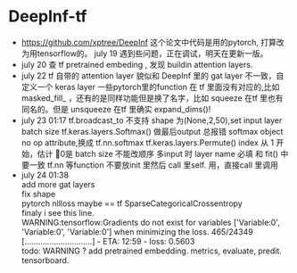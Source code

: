 # DeepInf-tf
- https://github.com/xptree/DeepInf
  这个论文中代码是用的pytorch, 打算改为用tensorflow的。
  july 19 遇到些问题，正在调试，明天在更新一版。
- july 20 查 tf pretrained embeding , 发现 buildin attention layers.
- july 22 tf 自带的 attention layer 貌似和 DeepInf 里的 gat layer 不一致，自定义一个 keras layer
一些pytorch里的function 在 tf 里面没有对应的,比如 masked_fill_ ，还有的是同样功能但是换了名字，比如 squeeze 在tf 里也有同名的。但是 unsqueeze 在tf 里确实 expand_dims()!
- july 23 01:17
tf.broadcast_to 不支持 shape 为(None,2,50),set  input layer batch size 
tf.keras.layers.Softmax() 做最后output 总报错 softmax object  no op attribute,换成 tf.nn.softmax
tf.keras.layers.Permute() index 从 1 开始，估计 0是 batch size 不能改顺序
多input 时 layer name 必填 和 fit() 中要一致
tf.nn 等function 不要放init 里然后 call 里self. 用，直接call 里调用
- july 24 01:38 <br>
add more gat layers  <br>
fix shape <br>
pytorch nllloss maybe == tf SparseCategoricalCrossentropy <br>
finaly i see this line. <br>
WARNING:tensorflow:Gradients do not exist for variables ['Variable:0', 'Variable:0', 'Variable:0'] when minimizing the loss.
  465/24349 [..............................] - ETA: 12:59 - loss: 0.5603
  <br>
 todo: WARNING ? add pretrained embedding.  metrics, evaluate, predit. tensorboard.

